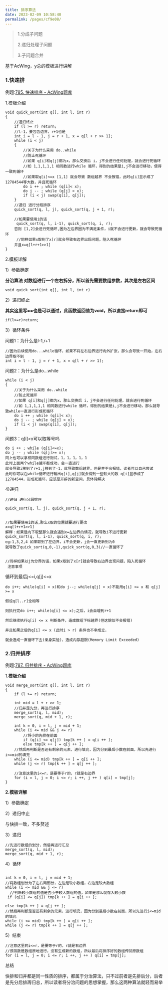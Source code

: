 ```yaml
---
title: 排序算法
date: 2023-02-09 10:58:40
permalink: /pages/cf9e08/
---
```

> 1.分成子问题
> 
> 2.递归处理子问题
> 
> 3.子问题合并

基于AcWing，y总的模板进行讲解

### 1.快速排

例题:[785. 快速排序 - AcWing题库](https://www.acwing.com/problem/content/787/)

1.模板介绍

```
void quick_sort(int q[], int l, int r)
{
    //递归终止
    if (l >= r) return;
    //l-1，要包含边界，r+1也是
    int i = l - 1, j = r + 1, x = q[l + r >> 1];
    while (i < j)
    {
        //关于为什么采用 do..while
        //防止死循环
        //如果 q[i]和q[j]都为x，那么交换后 i，j不会进行任何处理，就会进行死循环
        //如 1,1,1,1,1 相同数进行while 循环，得到的结果是i,j不会进行移动，使得一致死循环
        //如果取q[i]<=x [1,1] 就会导致 数组越界 不会报错，此时q[i]显示成了12784544等大数，并且死循环
        do i ++ ; while (q[i]< x);
        do j -- ; while (q[j] > x);
        if (i < j) swap(q[i], q[j]);
    }
    //递归 进行分段排序
    quick_sort(q, l, j), quick_sort(q, j + 1, r);
    
    //如果要使用i的话
     quick_sort(q, l, i-1), quick_sort(q, i, r);
    否则 [1,2]会进行死循环,因为左边界因为不满足条件，i就不会进行更新，就会导致死循环
     //同样如果x取到了x[r]就会导致右边界出现问题，陷入死循环
    并且x=q[l+r+1>>1]
}
```

2.模板详解

1）参数确定

**分治算法 对数组进行一个左右拆分，所以首先需要数组参数，其次是左右区间**

```
void quick_sort(int q[], int l, int r)
```

2）递归终止

**其实这里写==也是可以通过，此函数返回值为void，所以直接return即可**

```
if(l>=r)return;
```

3）循环条件

问题1：为什么是l-1,r+1

```
//因为后续使用do...while循环，如果不将左右边界进行向外扩张，那么会导致一开始，左右边界取不到
int i = l - 1, j = r + 1, x = q[l + r >> 1];
```

问题2：为什么是do...while

```
while (i < j)
{
    //关于为什么采用 do..while
    //防止死循环
    //如果 q[i]和q[j]都为x，那么交换后 i，j不会进行任何处理，就会进行死循环
    //如 1,1,1,1,1 相同数进行while 循环，得到的结果是i,j不会进行移动，那么就导致while一直进行形成死循环
    do i ++ ; while (q[i]< x);
    do j -- ; while (q[j] > x);
    if (i < j) swap(q[i], q[j]);
}
```

问题3：q[i]<x可以取等号吗

```
do i ++ ; while (q[i]<=x);
do j -- ; while (q[j]>= x);
同上也可以拿相同数组进行测试，1，1，1，1，1
此时上面两个while循环都成功，会一直进行
就会导致i移到了r+1,j移到了-1，就导致数组越界，但是并不会报错，读者可以自己尝试
此时你可以在while循环进行输出q[i],q[j]就会得到一些较大的数 q[i]显示成了12784544，形成死循环，应该是开辟的新空间，具体待解决
```

4)递归

```
//递归 进行分段排序
​
quick_sort(q, l, j), quick_sort(q, j + 1, r);
​
​
//如果要使用i的话,那么x取的位置就要进行更改
x=q[l+r+1>>1]
解释：如果是向下取整那么就会遇到x=左边界的情况，就导致i不进行更新
quick_sort(q, l, i-1), quick_sort(q, i, r);
eg:1,3,2,4 如果取到了左边界，i不会更新，j会一直更新到为0
就导致了quick_sort(q,0,-1),quick_sort(q,0,3)//一直循环了
 
 
//同样如果以j为分界的话，如果x取到了x[r]就会导致右边界出现问题，陷入死循环
 注意事项
```

循环到最后j<=i,q[j]<=x

```
do i++; while(q[i] < x)和do j--; while(q[j] > x)不能用q[i] <= x 和 q[j] >= x
​
假设q[l..r]全相等
​
则执行完do i++; while(q[i] <= x);之后，i会自增到r+1
​
然后继续执行q[i] <= x 判断条件，造成数组下标越界(但这貌似不会报错)
​
并且如果之后的q[i] <= x (此时i > r) 条件也不幸成立，
​
就会造成一直循环下去(亲身实验)，造成内存超限(Memory Limit Exceeded)
```

### 2.归并排序

例题:[787. 归并排序 - AcWing题库](https://www.acwing.com/problem/content/789/)

1.**模板介绍**

```
void merge_sort(int q[], int l, int r)
{
    if (l >= r) return;
​
    int mid = l + r >> 1;
    //归并是先分，再进行排序
    merge_sort(q, l, mid);
    merge_sort(q, mid + 1, r);
​
    int k = 0, i = l, j = mid + 1;
    while (i <= mid && j <= r) 
        //将小的先排在前面
        if (q[i] <= q[j]) tmp[k ++ ] = q[i ++ ];
        else tmp[k ++ ] = q[j ++ ];
    //然后再判断是否还有剩余的元素，进行填充，因为分到最后小数在前面，所以先进行i<=mid的填充
    while (i <= mid) tmp[k ++ ] = q[i ++ ];
    while (j <= r) tmp[k ++ ] = q[j ++ ];
        
    //注意这里的i<=r，是要等于r的，r就是右边界
    for (i = l, j = 0; i <= r; i ++, j ++ ) q[i] = tmp[j];
}
```

**2.模板详解**

1）参数确定

2）递归中止

与快排一致，不多赘述

3）递归

```
//先进行数组的划分，然后再进行汇总
merge_sort(q, l, mid);
merge_sort(q, mid + 1, r);
```

4）循环

```
​
int k = 0, i = l, j = mid + 1;
//将数组划分为了左右两部分，左边是较小数组，右边是较大数组
while (i <= mid && j <= r) 
  //判断较小数组的值是否小于较大数组的值，如果是那么就存入较小数
 if (q[i] <= q[j]) tmp[k ++ ] = q[i ++ ];
​
else tmp[k ++ ] = q[j ++ ];
//然后再判断是否还有剩余的元素，进行填充，因为分到最后小数在前面，所以先进行i<=mid的填充
while (i <= mid) tmp[k ++ ] = q[i ++ ];
while (j <= r) tmp[k ++ ] = q[j ++ ];
```

5）结束

```
//注意这里的i<=r，是要等于r的，r就是右边界
//该函数是数组原地进行，没有生成新的数组，所以最后将排序好的数组传回原数组
for (i = l, j = 0; i <= r; i ++, j ++ ) q[i] = tmp[j];
```

总结

快排和归并都是同一性质的排序，都属于分治算法，只不过前者是先排后分，后者是先分后排再归总，所以读者将分治问题的思想掌握，那么这两种算法就轻而易举
